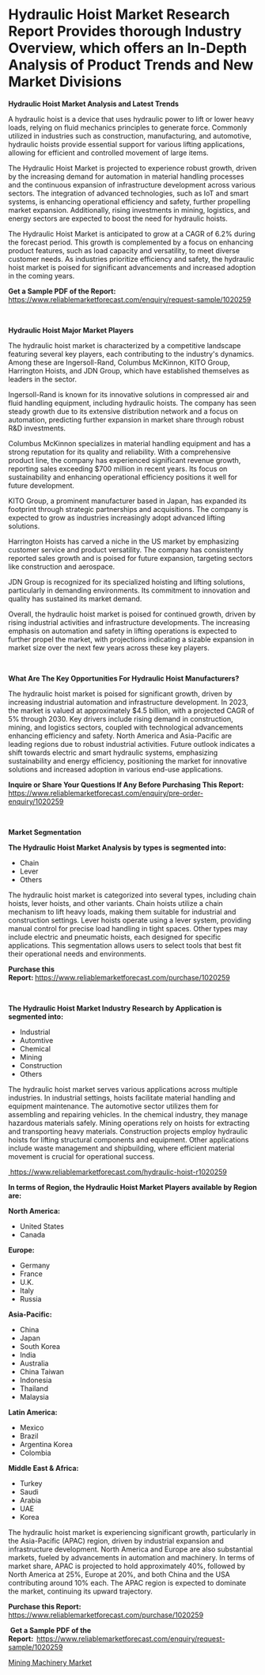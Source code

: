 <p><h1>Hydraulic Hoist Market Research Report Provides thorough Industry Overview, which offers an In-Depth Analysis of Product Trends and New Market Divisions</h1></p><p><strong>Hydraulic Hoist Market Analysis and Latest Trends</strong></p>
<p><p>A hydraulic hoist is a device that uses hydraulic power to lift or lower heavy loads, relying on fluid mechanics principles to generate force. Commonly utilized in industries such as construction, manufacturing, and automotive, hydraulic hoists provide essential support for various lifting applications, allowing for efficient and controlled movement of large items.</p><p>The Hydraulic Hoist Market is projected to experience robust growth, driven by the increasing demand for automation in material handling processes and the continuous expansion of infrastructure development across various sectors. The integration of advanced technologies, such as IoT and smart systems, is enhancing operational efficiency and safety, further propelling market expansion. Additionally, rising investments in mining, logistics, and energy sectors are expected to boost the need for hydraulic hoists.</p><p>The Hydraulic Hoist Market is anticipated to grow at a CAGR of 6.2% during the forecast period. This growth is complemented by a focus on enhancing product features, such as load capacity and versatility, to meet diverse customer needs. As industries prioritize efficiency and safety, the hydraulic hoist market is poised for significant advancements and increased adoption in the coming years.</p></p>
<p><strong>Get a Sample PDF of the Report:&nbsp;</strong> <a href="https://www.reliablemarketforecast.com/enquiry/request-sample/1020259?utm_campaign=2190&utm_medium=2&utm_source=Github&utm_content=ia&utm_term=17022025&utm_id=hydraulic-hoist">https://www.reliablemarketforecast.com/enquiry/request-sample/1020259</a></p>
<p>&nbsp;</p>
<p><strong>Hydraulic Hoist Major Market Players</strong></p>
<p><p>The hydraulic hoist market is characterized by a competitive landscape featuring several key players, each contributing to the industry's dynamics. Among these are Ingersoll-Rand, Columbus McKinnon, KITO Group, Harrington Hoists, and JDN Group, which have established themselves as leaders in the sector.</p><p>Ingersoll-Rand is known for its innovative solutions in compressed air and fluid handling equipment, including hydraulic hoists. The company has seen steady growth due to its extensive distribution network and a focus on automation, predicting further expansion in market share through robust R&D investments.</p><p>Columbus McKinnon specializes in material handling equipment and has a strong reputation for its quality and reliability. With a comprehensive product line, the company has experienced significant revenue growth, reporting sales exceeding $700 million in recent years. Its focus on sustainability and enhancing operational efficiency positions it well for future development.</p><p>KITO Group, a prominent manufacturer based in Japan, has expanded its footprint through strategic partnerships and acquisitions. The company is expected to grow as industries increasingly adopt advanced lifting solutions.</p><p>Harrington Hoists has carved a niche in the US market by emphasizing customer service and product versatility. The company has consistently reported sales growth and is poised for future expansion, targeting sectors like construction and aerospace.</p><p>JDN Group is recognized for its specialized hoisting and lifting solutions, particularly in demanding environments. Its commitment to innovation and quality has sustained its market demand.</p><p>Overall, the hydraulic hoist market is poised for continued growth, driven by rising industrial activities and infrastructure developments. The increasing emphasis on automation and safety in lifting operations is expected to further propel the market, with projections indicating a sizable expansion in market size over the next few years across these key players.</p></p>
<p>&nbsp;</p>
<p><strong>What Are The Key Opportunities For Hydraulic Hoist Manufacturers?</strong></p>
<p><p>The hydraulic hoist market is poised for significant growth, driven by increasing industrial automation and infrastructure development. In 2023, the market is valued at approximately $4.5 billion, with a projected CAGR of 5% through 2030. Key drivers include rising demand in construction, mining, and logistics sectors, coupled with technological advancements enhancing efficiency and safety. North America and Asia-Pacific are leading regions due to robust industrial activities. Future outlook indicates a shift towards electric and smart hydraulic systems, emphasizing sustainability and energy efficiency, positioning the market for innovative solutions and increased adoption in various end-use applications.</p></p>
<p><strong>Inquire or Share Your Questions If Any Before Purchasing This Report:</strong> <a href="https://www.reliablemarketforecast.com/enquiry/pre-order-enquiry/1020259?utm_campaign=2190&utm_medium=2&utm_source=Github&utm_content=ia&utm_term=17022025&utm_id=hydraulic-hoist">https://www.reliablemarketforecast.com/enquiry/pre-order-enquiry/1020259</a></p>
<p>&nbsp;</p>
<p><strong>Market Segmentation</strong></p>
<p><strong>The Hydraulic Hoist Market Analysis by types is segmented into:</strong></p>
<p><ul><li>Chain</li><li>Lever</li><li>Others</li></ul></p>
<p><p>The hydraulic hoist market is categorized into several types, including chain hoists, lever hoists, and other variants. Chain hoists utilize a chain mechanism to lift heavy loads, making them suitable for industrial and construction settings. Lever hoists operate using a lever system, providing manual control for precise load handling in tight spaces. Other types may include electric and pneumatic hoists, each designed for specific applications. This segmentation allows users to select tools that best fit their operational needs and environments.</p></p>
<p><strong>Purchase this Report:&nbsp;</strong><a href="https://www.reliablemarketforecast.com/purchase/1020259?utm_campaign=2190&utm_medium=2&utm_source=Github&utm_content=ia&utm_term=17022025&utm_id=hydraulic-hoist">https://www.reliablemarketforecast.com/purchase/1020259</a></p>
<p>&nbsp;</p>
<p><strong>The Hydraulic Hoist Market Industry Research by Application is segmented into:</strong></p>
<p><ul><li>Industrial</li><li>Automtive</li><li>Chemical</li><li>Mining</li><li>Construction</li><li>Others</li></ul></p>
<p><p>The hydraulic hoist market serves various applications across multiple industries. In industrial settings, hoists facilitate material handling and equipment maintenance. The automotive sector utilizes them for assembling and repairing vehicles. In the chemical industry, they manage hazardous materials safely. Mining operations rely on hoists for extracting and transporting heavy materials. Construction projects employ hydraulic hoists for lifting structural components and equipment. Other applications include waste management and shipbuilding, where efficient material movement is crucial for operational success.</p></p>
<p><a href="https://www.reliablemarketforecast.com/hydraulic-hoist-r1020259?utm_campaign=2190&utm_medium=2&utm_source=Github&utm_content=ia&utm_term=17022025&utm_id=hydraulic-hoist">&nbsp;https://www.reliablemarketforecast.com/hydraulic-hoist-r1020259</a></p>
<p><strong>In terms of Region, the Hydraulic Hoist Market Players available by Region are:</strong></p>
<p>
    <p> <strong> North America: </strong>
        <ul>
            <li>United States</li>
            <li>Canada</li>
        </ul>
        </p> 
    <p> <strong> Europe: </strong>
        <ul>
            <li>Germany</li>
            <li>France</li>
            <li>U.K.</li>
            <li>Italy</li>
            <li>Russia</li>
        </ul>
        </p> 
    <p> <strong> Asia-Pacific: </strong>
        <ul>
            <li>China</li>
            <li>Japan</li>
            <li>South Korea</li>
            <li>India</li>
            <li>Australia</li>
            <li>China Taiwan</li>
            <li>Indonesia</li>
            <li>Thailand</li>
            <li>Malaysia</li>
        </ul>
        </p> 
    <p> <strong> Latin America: </strong>
        <ul>
            <li>Mexico</li>
            <li>Brazil</li>
            <li>Argentina Korea</li>
            <li>Colombia</li>
        </ul>
        </p> 
    <p> <strong> Middle East & Africa: </strong>
        <ul>
            <li>Turkey</li>
            <li>Saudi</li>
            <li>Arabia</li>
            <li>UAE</li>
            <li>Korea</li>
        </ul>
    </p>
    </p>
<p><p>The hydraulic hoist market is experiencing significant growth, particularly in the Asia-Pacific (APAC) region, driven by industrial expansion and infrastructure development. North America and Europe are also substantial markets, fueled by advancements in automation and machinery. In terms of market share, APAC is projected to hold approximately 40%, followed by North America at 25%, Europe at 20%, and both China and the USA contributing around 10% each. The APAC region is expected to dominate the market, continuing its upward trajectory.</p></p>
<p><strong>Purchase this Report: </strong><a href="https://www.reliablemarketforecast.com/purchase/1020259?utm_campaign=2190&utm_medium=2&utm_source=Github&utm_content=ia&utm_term=17022025&utm_id=hydraulic-hoist">https://www.reliablemarketforecast.com/purchase/1020259</a></p>
<p>&nbsp;<strong>Get a Sample PDF of the Report:&nbsp;&nbsp;</strong><a href="https://www.reliablemarketforecast.com/enquiry/request-sample/1020259?utm_campaign=2190&utm_medium=2&utm_source=Github&utm_content=ia&utm_term=17022025&utm_id=hydraulic-hoist">https://www.reliablemarketforecast.com/enquiry/request-sample/1020259</a></p>
<p><strong></strong></p>
<p><p><a href="https://github.com/gullattedenna/Market-Research-Report-List-1/blob/main/mining-machinery-market.md?utm_campaign=2190&utm_medium=2&utm_source=Github&utm_content=ia&utm_term=17022025&utm_id=hydraulic-hoist">Mining Machinery Market</a></p></p>